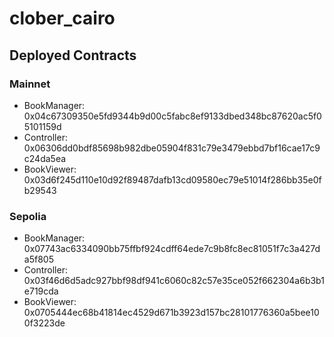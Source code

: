# clober_cairo


## Deployed Contracts

### Mainnet
- BookManager: 0x04c67309350e5fd9344b9d00c5fabc8ef9133dbed348bc87620ac5f05101159d
- Controller: 0x06306dd0bdf85698b982dbe05904f831c79e3479ebbd7bf16cae17c9c24da5ea
- BookViewer: 0x03d6f245d110e10d92f89487dafb13cd09580ec79e51014f286bb35e0fb29543

### Sepolia
- BookManager: 0x07743ac6334090bb75ffbf924cdff64ede7c9b8fc8ec81051f7c3a427da5f805
- Controller: 0x03f46d6d5adc927bbf98df941c6060c82c57e35ce052f662304a6b3b1e719cda
- BookViewer: 0x0705444ec68b41814ec4529d671b3923d157bc28101776360a5bee100f3223de
